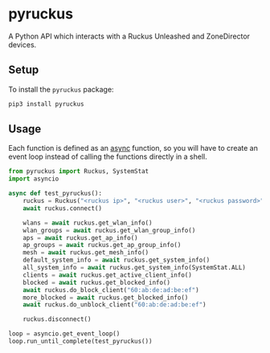 # pyruckus

A Python API which interacts with a Ruckus Unleashed and ZoneDirector devices.

## Setup

To install the `pyruckus` package:

```sh
pip3 install pyruckus
```

## Usage

Each function is defined as an [async](https://docs.python.org/3/library/asyncio.html) function, so you will have to create an event loop instead of calling the functions directly in a shell.

```python
from pyruckus import Ruckus, SystemStat
import asyncio

async def test_pyruckus():
    ruckus = Ruckus("<ruckus ip>", "<ruckus user>", "<ruckus password>")
    await ruckus.connect()

    wlans = await ruckus.get_wlan_info()
    wlan_groups = await ruckus.get_wlan_group_info()
    aps = await ruckus.get_ap_info()
    ap_groups = await ruckus.get_ap_group_info()
    mesh = await ruckus.get_mesh_info()
    default_system_info = await ruckus.get_system_info()
    all_system_info = await ruckus.get_system_info(SystemStat.ALL)
    clients = await ruckus.get_active_client_info()
    blocked = await ruckus.get_blocked_info()
    await ruckus.do_block_client("60:ab:de:ad:be:ef")
    more_blocked = await ruckus.get_blocked_info()
    await ruckus.do_unblock_client("60:ab:de:ad:be:ef")

    ruckus.disconnect()

loop = asyncio.get_event_loop()
loop.run_until_complete(test_pyruckus())
```
